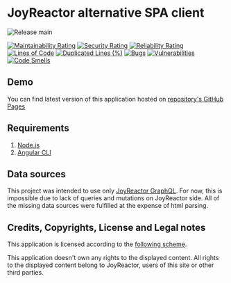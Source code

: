 # JoyReactor alternative SPA client

![Release main](https://github.com/illja96/joyreactor/workflows/Release%20main/badge.svg)

[![Maintainability Rating](https://sonarcloud.io/api/project_badges/measure?project=illja96_joyreactor&metric=sqale_rating)](https://sonarcloud.io/dashboard?id=illja96_joyreactor)
[![Security Rating](https://sonarcloud.io/api/project_badges/measure?project=illja96_joyreactor&metric=security_rating)](https://sonarcloud.io/dashboard?id=illja96_joyreactor)
[![Reliability Rating](https://sonarcloud.io/api/project_badges/measure?project=illja96_joyreactor&metric=reliability_rating)](https://sonarcloud.io/dashboard?id=illja96_joyreactor)
[![Lines of Code](https://sonarcloud.io/api/project_badges/measure?project=illja96_joyreactor&metric=ncloc)](https://sonarcloud.io/dashboard?id=illja96_joyreactor)
[![Duplicated Lines (%)](https://sonarcloud.io/api/project_badges/measure?project=illja96_joyreactor&metric=duplicated_lines_density)](https://sonarcloud.io/dashboard?id=illja96_joyreactor)
[![Bugs](https://sonarcloud.io/api/project_badges/measure?project=illja96_joyreactor&metric=bugs)](https://sonarcloud.io/dashboard?id=illja96_joyreactor)
[![Vulnerabilities](https://sonarcloud.io/api/project_badges/measure?project=illja96_joyreactor&metric=vulnerabilities)](https://sonarcloud.io/dashboard?id=illja96_joyreactor)
[![Code Smells](https://sonarcloud.io/api/project_badges/measure?project=illja96_joyreactor&metric=code_smells)](https://sonarcloud.io/dashboard?id=illja96_joyreactor)

## Demo

You can find latest version of this application hosted on [repository's GitHub Pages](https://illja96.github.io/joyreactor)

## Requirements

1. [Node.js](https://nodejs.org)
2. [Angular CLI](https://angular.io)

## Data sources

This project was intended to use only [JoyReactor GraphQL](https://api.joyreactor.cc/graphql-playground).
For now, this is impossible due to lack of queries and mutations on JoyReactor side.
All of the missing data sources were fulfilled at the expense of html parsing.

## Credits, Copyrights, License and Legal notes

This application is licensed according to the [following scheme](LICENSE).

This application doesn't own any rights to the displayed content. All rights to the displayed content belong to JoyReactor, users of this site or other third parties.
